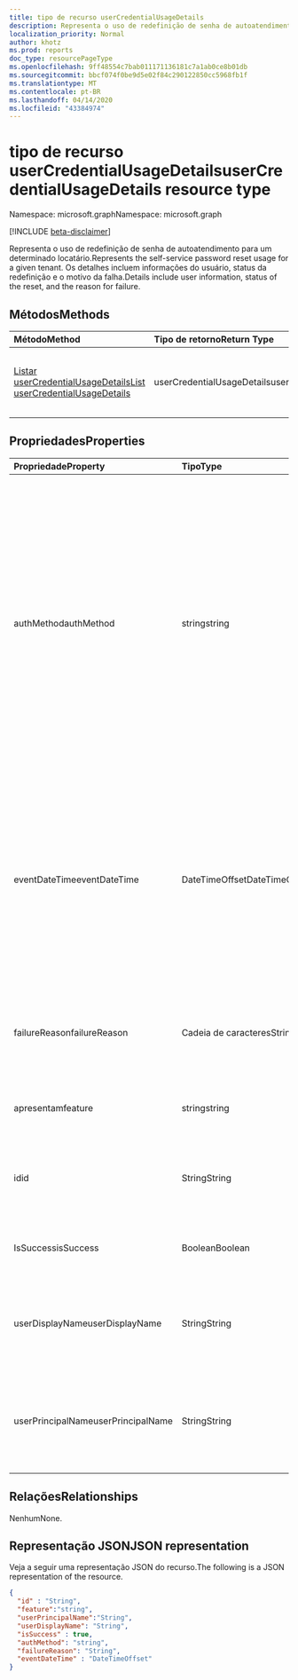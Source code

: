 ```yaml
---
title: tipo de recurso userCredentialUsageDetails
description: Representa o uso de redefinição de senha de autoatendimento para um determinado locatário.
localization_priority: Normal
author: khotz
ms.prod: reports
doc_type: resourcePageType
ms.openlocfilehash: 9ff48554c7bab011171136181c7a1ab0ce8b01db
ms.sourcegitcommit: bbcf074f0be9d5e02f84c290122850cc5968fb1f
ms.translationtype: MT
ms.contentlocale: pt-BR
ms.lasthandoff: 04/14/2020
ms.locfileid: "43384974"
---
```

# <a name="usercredentialusagedetails-resource-type"></a><span data-ttu-id="fab44-103">tipo de recurso userCredentialUsageDetails</span><span class="sxs-lookup"><span data-stu-id="fab44-103">userCredentialUsageDetails resource type</span></span>

<span data-ttu-id="fab44-104">Namespace: microsoft.graph</span><span class="sxs-lookup"><span data-stu-id="fab44-104">Namespace: microsoft.graph</span></span>

[!INCLUDE [beta-disclaimer](../../includes/beta-disclaimer.md)]

<span data-ttu-id="fab44-105">Representa o uso de redefinição de senha de autoatendimento para um determinado locatário.</span><span class="sxs-lookup"><span data-stu-id="fab44-105">Represents the self-service password reset usage for a given tenant.</span></span> <span data-ttu-id="fab44-106">Os detalhes incluem informações do usuário, status da redefinição e o motivo da falha.</span><span class="sxs-lookup"><span data-stu-id="fab44-106">Details include user information, status of the reset, and the reason for failure.</span></span>

## <a name="methods"></a><span data-ttu-id="fab44-107">Métodos</span><span class="sxs-lookup"><span data-stu-id="fab44-107">Methods</span></span>

| <span data-ttu-id="fab44-108">Método</span><span class="sxs-lookup"><span data-stu-id="fab44-108">Method</span></span>       | <span data-ttu-id="fab44-109">Tipo de retorno</span><span class="sxs-lookup"><span data-stu-id="fab44-109">Return Type</span></span> | <span data-ttu-id="fab44-110">Descrição</span><span class="sxs-lookup"><span data-stu-id="fab44-110">Description</span></span> |
|:-------------|:------------|:------------|
| [<span data-ttu-id="fab44-111">Listar userCredentialUsageDetails</span><span class="sxs-lookup"><span data-stu-id="fab44-111">List userCredentialUsageDetails</span></span>](../api/reportroot-list-usercredentialusagedetails.md) | <span data-ttu-id="fab44-112">userCredentialUsageDetails</span><span class="sxs-lookup"><span data-stu-id="fab44-112">userCredentialUsageDetails</span></span> | <span data-ttu-id="fab44-113">Ler propriedades e relações de um objeto userCredentialUsageDetails.</span><span class="sxs-lookup"><span data-stu-id="fab44-113">Read properties and relationships of a userCredentialUsageDetails object.</span></span> |

## <a name="properties"></a><span data-ttu-id="fab44-114">Propriedades</span><span class="sxs-lookup"><span data-stu-id="fab44-114">Properties</span></span>

| <span data-ttu-id="fab44-115">Propriedade</span><span class="sxs-lookup"><span data-stu-id="fab44-115">Property</span></span>     | <span data-ttu-id="fab44-116">Tipo</span><span class="sxs-lookup"><span data-stu-id="fab44-116">Type</span></span>        | <span data-ttu-id="fab44-117">Descrição</span><span class="sxs-lookup"><span data-stu-id="fab44-117">Description</span></span> |
|:-------------|:------------|:------------|
| <span data-ttu-id="fab44-118">authMethod</span><span class="sxs-lookup"><span data-stu-id="fab44-118">authMethod</span></span> | <span data-ttu-id="fab44-119">string</span><span class="sxs-lookup"><span data-stu-id="fab44-119">string</span></span> | <span data-ttu-id="fab44-120">Representa o método de autenticação usado pelo usuário.</span><span class="sxs-lookup"><span data-stu-id="fab44-120">Represents the authentication method that the user used.</span></span> <span data-ttu-id="fab44-121">Os valores possíveis são `email`: `mobileSMS`, `mobileCall`, `officePhone`, `securityQuestion` , (usado somente para redefinição de senha de autoatendimento `appCode`), `alternateMobileCall` `appNotification`e (somente para o registro).</span><span class="sxs-lookup"><span data-stu-id="fab44-121">Possible values are: `email`, `mobileSMS`, `mobileCall`, `officePhone`, `securityQuestion` (only used for self-service password reset), `appNotification`, `appCode`, and `alternateMobileCall` (supported only in registration).</span></span> |
| <span data-ttu-id="fab44-122">eventDateTime</span><span class="sxs-lookup"><span data-stu-id="fab44-122">eventDateTime</span></span> | <span data-ttu-id="fab44-123">DateTimeOffset</span><span class="sxs-lookup"><span data-stu-id="fab44-123">DateTimeOffset</span></span> | <span data-ttu-id="fab44-124">O tipo Timestamp representa informações de data e hora usando o formato ISO 8601 e está sempre no horário UTC.</span><span class="sxs-lookup"><span data-stu-id="fab44-124">The Timestamp type represents date and time information using ISO 8601 format and is always in UTC time.</span></span> <span data-ttu-id="fab44-125">Por exemplo, meia-noite em UTC no dia 1º de janeiro de 2014 teria esta aparência: `'2014-01-01T00:00:00Z'`.</span><span class="sxs-lookup"><span data-stu-id="fab44-125">For example, midnight UTC on Jan 1, 2014 would look like this: `'2014-01-01T00:00:00Z'`.</span></span> |
| <span data-ttu-id="fab44-126">failureReason</span><span class="sxs-lookup"><span data-stu-id="fab44-126">failureReason</span></span> | <span data-ttu-id="fab44-127">Cadeia de caracteres</span><span class="sxs-lookup"><span data-stu-id="fab44-127">String</span></span> | <span data-ttu-id="fab44-128">Fornece o motivo da falha para o fluxo de trabalho de redefinição ou registro correspondente.</span><span class="sxs-lookup"><span data-stu-id="fab44-128">Provides the failure reason for the corresponding reset or registration workflow.</span></span> |
| <span data-ttu-id="fab44-129">apresentam</span><span class="sxs-lookup"><span data-stu-id="fab44-129">feature</span></span> | <span data-ttu-id="fab44-130">string</span><span class="sxs-lookup"><span data-stu-id="fab44-130">string</span></span> | <span data-ttu-id="fab44-131">Os valores possíveis são `registration` : `reset`e.</span><span class="sxs-lookup"><span data-stu-id="fab44-131">Possible values are: `registration` and `reset`.</span></span> |
| <span data-ttu-id="fab44-132">id</span><span class="sxs-lookup"><span data-stu-id="fab44-132">id</span></span> | <span data-ttu-id="fab44-133">String</span><span class="sxs-lookup"><span data-stu-id="fab44-133">String</span></span> | <span data-ttu-id="fab44-134">Somente leitura.</span><span class="sxs-lookup"><span data-stu-id="fab44-134">Read-only.</span></span> <span data-ttu-id="fab44-135">O identificador exclusivo da atividade.</span><span class="sxs-lookup"><span data-stu-id="fab44-135">The unique identifier for the activity.</span></span> <span data-ttu-id="fab44-136">Somente leitura.</span><span class="sxs-lookup"><span data-stu-id="fab44-136">Read-only.</span></span>|
| <span data-ttu-id="fab44-137">IsSuccess</span><span class="sxs-lookup"><span data-stu-id="fab44-137">isSuccess</span></span> | <span data-ttu-id="fab44-138">Boolean</span><span class="sxs-lookup"><span data-stu-id="fab44-138">Boolean</span></span> | <span data-ttu-id="fab44-139">Indica êxito ou falha do fluxo de trabalho.</span><span class="sxs-lookup"><span data-stu-id="fab44-139">Indicates success or failure of the workflow.</span></span> |
| <span data-ttu-id="fab44-140">userDisplayName</span><span class="sxs-lookup"><span data-stu-id="fab44-140">userDisplayName</span></span> | <span data-ttu-id="fab44-141">String</span><span class="sxs-lookup"><span data-stu-id="fab44-141">String</span></span> | <span data-ttu-id="fab44-142">Nome de usuário do usuário que está executando o fluxo de trabalho de redefinição ou registro.</span><span class="sxs-lookup"><span data-stu-id="fab44-142">User name of the user performing the reset or registration workflow.</span></span> |
| <span data-ttu-id="fab44-143">userPrincipalName</span><span class="sxs-lookup"><span data-stu-id="fab44-143">userPrincipalName</span></span> | <span data-ttu-id="fab44-144">String</span><span class="sxs-lookup"><span data-stu-id="fab44-144">String</span></span> | <span data-ttu-id="fab44-145">Nome principal do usuário que está executando o fluxo de trabalho de redefinição ou registro.</span><span class="sxs-lookup"><span data-stu-id="fab44-145">User principal name of the user performing the reset or registration workflow.</span></span> |

## <a name="relationships"></a><span data-ttu-id="fab44-146">Relações</span><span class="sxs-lookup"><span data-stu-id="fab44-146">Relationships</span></span>

<span data-ttu-id="fab44-147">Nenhum</span><span class="sxs-lookup"><span data-stu-id="fab44-147">None.</span></span>

## <a name="json-representation"></a><span data-ttu-id="fab44-148">Representação JSON</span><span class="sxs-lookup"><span data-stu-id="fab44-148">JSON representation</span></span>

<span data-ttu-id="fab44-149">Veja a seguir uma representação JSON do recurso.</span><span class="sxs-lookup"><span data-stu-id="fab44-149">The following is a JSON representation of the resource.</span></span>

<!-- {
  "blockType": "resource",
  "optionalProperties": [

  ],
  "@odata.type": "microsoft.graph.userCredentialUsageDetails",
  "baseType": "",
  "keyProperty": "id"
}-->

```json
{
  "id" : "String",
  "feature":"string",
  "userPrincipalName":"String",
  "userDisplayName": "String",
  "isSuccess" : true,
  "authMethod": "string",
  "failureReason": "String",
  "eventDateTime" : "DateTimeOffset"
}
```

<!-- uuid: 16cd6b66-4b1a-43a1-adaf-3a886856ed98
2019-02-04 14:57:30 UTC -->
<!-- {
  "type": "#page.annotation",
  "description": "userCredentialUsageDetails resource",
  "keywords": "",
  "section": "documentation",
  "tocPath": ""
}-->